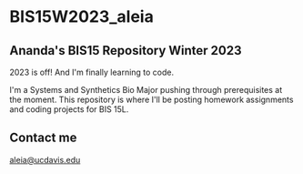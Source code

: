 # BIS15W2023_aleia
## Ananda's BIS15 Repository Winter 2023
2023 is off! And I'm finally learning to code.

I'm a Systems and Synthetics Bio Major pushing through prerequisites at the moment. This repository is where I'll be posting homework assignments and coding projects for BIS 15L.

## Contact me
aleia@ucdavis.edu
